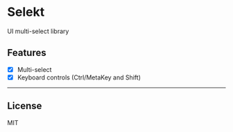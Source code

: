 # Selekt

UI multi-select library

## Features

- [x] Multi-select
- [x] Keyboard controls (Ctrl/MetaKey and Shift)

___

## License

MIT
